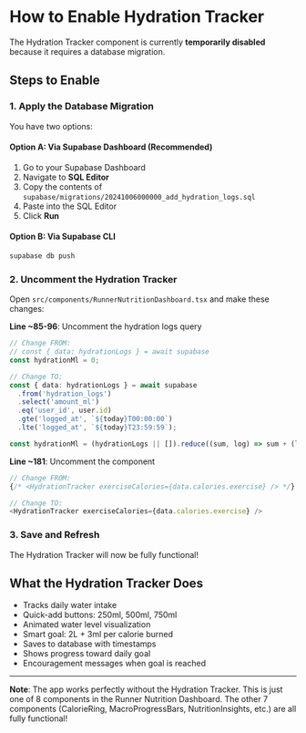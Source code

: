 # How to Enable Hydration Tracker

The Hydration Tracker component is currently **temporarily disabled** because it requires a database migration.

## Steps to Enable

### 1. Apply the Database Migration

You have two options:

#### Option A: Via Supabase Dashboard (Recommended)
1. Go to your Supabase Dashboard
2. Navigate to **SQL Editor**
3. Copy the contents of `supabase/migrations/20241006000000_add_hydration_logs.sql`
4. Paste into the SQL Editor
5. Click **Run**

#### Option B: Via Supabase CLI
```bash
supabase db push
```

### 2. Uncomment the Hydration Tracker

Open `src/components/RunnerNutritionDashboard.tsx` and make these changes:

**Line ~85-96**: Uncomment the hydration logs query
```typescript
// Change FROM:
// const { data: hydrationLogs } = await supabase
const hydrationMl = 0;

// Change TO:
const { data: hydrationLogs } = await supabase
  .from('hydration_logs')
  .select('amount_ml')
  .eq('user_id', user.id)
  .gte('logged_at', `${today}T00:00:00`)
  .lte('logged_at', `${today}T23:59:59`);

const hydrationMl = (hydrationLogs || []).reduce((sum, log) => sum + (log.amount_ml || 0), 0);
```

**Line ~181**: Uncomment the component
```typescript
// Change FROM:
{/* <HydrationTracker exerciseCalories={data.calories.exercise} /> */}

// Change TO:
<HydrationTracker exerciseCalories={data.calories.exercise} />
```

### 3. Save and Refresh

The Hydration Tracker will now be fully functional!

## What the Hydration Tracker Does

- Tracks daily water intake
- Quick-add buttons: 250ml, 500ml, 750ml
- Animated water level visualization
- Smart goal: 2L + 3ml per calorie burned
- Saves to database with timestamps
- Shows progress toward daily goal
- Encouragement messages when goal is reached

---

**Note**: The app works perfectly without the Hydration Tracker. This is just one of 8 components in the Runner Nutrition Dashboard. The other 7 components (CalorieRing, MacroProgressBars, NutritionInsights, etc.) are all fully functional!

